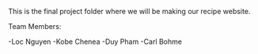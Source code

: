 This is the final project folder where we will be making our recipe website.


Team Members:

-Loc Nguyen
-Kobe Chenea
-Duy Pham
-Carl Bohme
